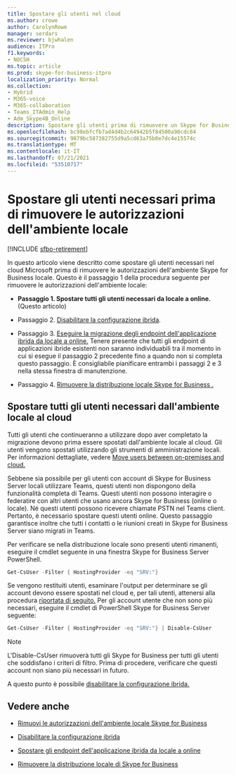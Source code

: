 ```yaml
---
title: Spostare gli utenti nel cloud
ms.author: crowe
author: CarolynRowe
manager: serdars
ms.reviewer: bjwhalen
audience: ITPro
f1.keywords:
- NOCSH
ms.topic: article
ms.prod: skype-for-business-itpro
localization_priority: Normal
ms.collection:
- Hybrid
- M365-voice
- M365-collaboration
- Teams_ITAdmin_Help
- Adm_Skype4B_Online
description: Spostare gli utenti prima di rimuovere un Skype for Business locale.
ms.openlocfilehash: bc98ebfcfb7ad4d4b2c64942b5f84500a98cdc84
ms.sourcegitcommit: 9879bc587382755d9a5cd63a75b0e7dc4e15574c
ms.translationtype: MT
ms.contentlocale: it-IT
ms.lasthandoff: 07/21/2021
ms.locfileid: "53510717"
---
```

# <a name="move-required-users-before-decommissioning-your-on-premises-environment"></a>Spostare gli utenti necessari prima di rimuovere le autorizzazioni dell'ambiente locale

[!INCLUDE [sfbo-retirement](../../Hub/includes/sfbo-retirement.md)]

In questo articolo viene descritto come spostare gli utenti necessari nel cloud Microsoft prima di rimuovere le autorizzazioni dell'ambiente Skype for Business locale. Questo è il passaggio 1 della procedura seguente per rimuovere le autorizzazioni dell'ambiente locale:

- **Passaggio 1. Spostare tutti gli utenti necessari da locale a online.** (Questo articolo)

- Passaggio 2. [Disabilitare la configurazione ibrida](cloud-consolidation-disabling-hybrid.md).

- Passaggio 3. [Eseguire la migrazione degli endpoint dell'applicazione ibrida da locale a online.](decommission-move-on-prem-endpoints.md) Tenere presente che tutti gli endpoint di applicazioni ibride esistenti non saranno individuabili tra il momento in cui si esegue il passaggio 2 precedente fino a quando non si completa questo passaggio. È consigliabile pianificare entrambi i passaggi 2 e 3 nella stessa finestra di manutenzione.

- Passaggio 4. [Rimuovere la distribuzione locale Skype for Business .](decommission-remove-on-prem.md)


## <a name="move-all-required-users-from-on-premises-to-the-cloud"></a>Spostare tutti gli utenti necessari dall'ambiente locale al cloud

Tutti gli utenti che continueranno a utilizzare dopo aver completato la migrazione devono prima essere spostati dall'ambiente locale al cloud. Gli utenti vengono spostati utilizzando gli strumenti di amministrazione locali. Per informazioni dettagliate, vedere [Move users between on-premises and cloud.](move-users-between-on-premises-and-cloud.md)

Sebbene sia possibile per gli utenti con account di Skype for Business Server locali utilizzare Teams, questi utenti non dispongono della funzionalità completa di Teams. Questi utenti non possono interagire o federatire con altri utenti che usano ancora Skype for Business (online o locale). Né questi utenti possono ricevere chiamate PSTN nel Teams client. Pertanto, è necessario spostare questi utenti online. Questo passaggio garantisce inoltre che tutti i contatti o le riunioni creati in Skype for Business Server siano migrati in Teams.

Per verificare se nella distribuzione locale sono presenti utenti rimanenti, eseguire il cmdlet seguente in una finestra Skype for Business Server PowerShell.

```PowerShell
Get-CsUser -Filter { HostingProvider -eq "SRV:"}
```

Se vengono restituiti utenti, esaminare l'output per determinare se gli account devono essere spostati nel cloud e, per tali utenti, attenersi alla procedura [riportata di seguito.](move-users-between-on-premises-and-cloud.md) Per gli account utente che non sono più necessari, eseguire il cmdlet di PowerShell Skype for Business Server seguente:

```PowerShell
Get-CsUser -Filter { HostingProvider -eq "SRV:"} | Disable-CsUser
```

> [!NOTE]
> L'Disable-CsUser rimuoverà tutti gli Skype for Business per tutti gli utenti che soddisfano i criteri di filtro. Prima di procedere, verificare che questi account non siano più necessari in futuro.


A questo punto è possibile [disabilitare la configurazione ibrida.](cloud-consolidation-disabling-hybrid.md)

## <a name="see-also"></a>Vedere anche

- [Rimuovi le autorizzazioni dell'ambiente locale Skype for Business](decommission-on-prem-overview.md)

- [Disabilitare la configurazione ibrida](cloud-consolidation-disabling-hybrid.md)

- [Spostare gli endpoint dell'applicazione ibrida da locale a online](decommission-move-on-prem-endpoints.md)

- [Rimuovere la distribuzione locale di Skype for Business](decommission-remove-on-prem.md)




